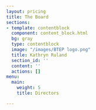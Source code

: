 ```yaml
---
layout: pricing
title: The Board
sections:
- template: contentblock
  component: content_block.html
  bg: gray
  type: contentblock
  image: "/images/BTEP logo.png"
  title: Kathryn Ruland
  section_id: ''
  content: ''
  actions: []
menu:
  main:
    weight: 5
    title: Directors

---
```

